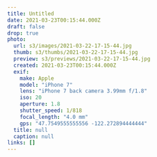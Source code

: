 ```yaml
---
title: Untitled
date: 2021-03-23T00:15:44.000Z
draft: false
drop: true
photo:
  url: s3/images/2021-03-22-17-15-44.jpg
  thumb: s3/thumbs/2021-03-22-17-15-44.jpg
  preview: s3/previews/2021-03-22-17-15-44.jpg
  created: 2021-03-23T00:15:44.000Z
  exif:
    make: Apple
    model: "iPhone 7"
    lens: "iPhone 7 back camera 3.99mm f/1.8"
    iso: 20
    aperture: 1.8
    shutter_speed: 1/818
    focal_length: "4.0 mm"
    gps: "47.7549555555556 -122.272894444444"
  title: null
  caption: null
links: []
---
```

